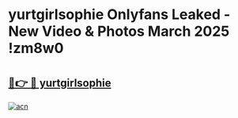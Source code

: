 # yurtgirlsophie Onlyfans Leaked - New Video & Photos March 2025 !zm8w0

# <h2><a href="https://ygnmdb.iuczelnia.edu.pl?title=yurtgirlsophie&ref=zm8w0">🔗👉 🔴 yurtgirlsophie</a></h2>

[![acn](https://github.com/user-attachments/assets/0f9c940e-d8b0-45ae-aac7-cd30a18b3e1c)](https://ygnmdb.iuczelnia.edu.pl?title=yurtgirlsophie&ref=zm8w0)

